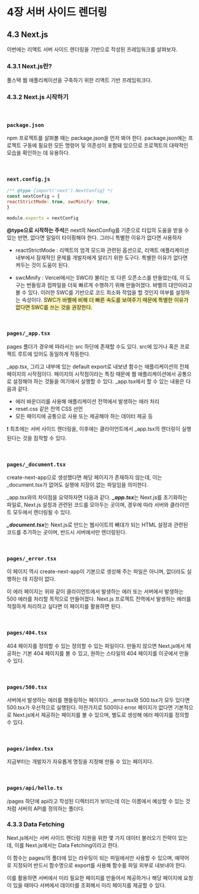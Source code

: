 # **4장 서버 사이드 렌더링**

## 4.3 Next.js

이번에는 리액트 서버 사이드 렌더링을 기반으로 작성된 프레임워크를 살펴보자.
### 4.3.1 Next.js란?

풀스택 웹 애플리케이션을 구축하기 위한 리액트 기반 프레임워크다.
### 4.3.2 Next.js 시작하기

<br>

### `package.json`
npm 프로젝트를 살펴볼 때는 package.json을 먼저 봐야 한다. package.json에는 프로젝트 구동에 필요한 모든 명령어 및 의존성이 포함돼 있으므로 프로젝트의 대략적인 모습을 확인하는 데 유용하다.

<br>

### `next.config.js`

```javascript
/** @type {import('next').NextConfig} */
const nextConfig = {
reactStrictMode: true, swcMinify: true,
}

module.exports = nextConfig
```

**@type으로 시작하는 주석**은 next의 NextConfig를 기준으로 타입의 도움을 받을 수 있는 반면, 없다면 일일이 타이핑해야 한다. 그러니 특별한 이유가 없다면 사용하자

- reactStrictMode : 리액트의 엄격 모드와 관련된 옵션으로, 리액트 애플리케이션 내부에서 잠재적인 문제를 개발자에게 알리기 위한 도구다. 특별한 이유가 없다면 켜두는 것이 도움이 된다.

- swcMinify : Vercel에서는 SWC라 불리는 또 다른 오픈소스를 만들었는데, 이 도구는 번들링과 컴파일을 더욱 빠르게 수행하기 위해 만들어졌다. 바벨의 대안이라고 볼 수 있다. 이러한 SWC를 기반으로 코드 최소화 작업을 할 것인지 여부를 설정하는 속성이다. <span style="background-color:#fff5b1">SWC가 바벨에 비해 더 빠른 속도를 보여주기 때문에 특별한 이유가 없다면 SWC를 쓰는 것을 권장한다.</span>

<br>

### `pages/_app.tsx`
pages 폴더가 경우에 따라서는 src 하단에 존재할 수도 있다. src에 있거나 혹은 프로젝트 루트에 있어도 동일하게 작동한다.

_app.tsx, 그리고 내부에 있는 default export로 내보낸 함수는 애플리케이션의 전체 페이지의 시작점이다. 페이지의 시작점이라는 특징 때문에 웹 애플리케이션에서 공통으로 설정해야 하는 것들을 여기에서 실행할 수 있다. _app.tsx에서 할 수 있는 내용은 다음과 같다.

- 에러 바운더리를 사용해 애플리케이션 전역에서 발생하는 에러 처리
- reset.css 같은 전역 CSS 선언
- 모든 페이지에 공통으로 사용 또는 제공해야 하는 데이터 제공 등

❗️ 최초에는 서버 사이드 렌더링을, 이후에는 클라이언트에서 _app.tsx의 렌더링이 실행된다는 것을 짐작할 수 있다.

<br>

### `pages/_document.tsx`

create-next-app으로 생성했다면 해당 페이지가 존재하지 않는데, 이는 _document.tsx가 없어도 실행에 지장이 없는 파일임을 의미한다.

_app.tsx와의 차이점을 요약하자면 다음과 같다. 
***_app.tsx***는 Next.js를 초기화하는 파일로, Next.js 설정과 관련된 코드를 모아두는 곳이며, 경우에 따라 서버와 클라이언트 모두에서 렌더링될 수 있다. 

***_document.tsx***는 Next.js로 만드는 웹사이트의 뼈대가 되는 HTML 설정과 관련된 코드를 추가하는 곳이며, 반드시 서버에서만 렌더링된다.

<br>

### `pages/_error.tsx`

이 페이지 역시 create-next-app이 기본으로 생성해 주는 파일은 아니며, 없더라도 실행하는 데 지장이 없다.

이 에러 페이지는 위와 같이 클라이언트에서 발생하는 에러 또는 서버에서 발생하는 500 에러를 처리할 목적으로 만들어졌다. Next.js 프로젝트 전역에서 발생하는 에러를 적절하게 처리하고 싶다면 이 페이지를 활용하면 된다.

<br>

### `pages/404.tsx`

404 페이지를 정의할 수 있는 정의할 수 있는 파일이다. 만들지 않으면 Next.js에서 제공하는 기본 404 페이지를 볼 수 있고, 원하는 스타일의 404 페이지를 이곳에서 만들 수 있다.

<br>

### `pages/500.tsx`

서버에서 발생하는 에러를 핸들링하는 페이지다. _error.tsx와 500.tsx가 모두 있다면 500.tsx가 우선적으로 실행된다. 마찬가지로 500이나 error 페이지가 없다면 기본적으로 Next.js에서 제공하는 페이지를 볼 수 있으며, 별도로 생성해 에러 페이지를 정의할 수 있다.

<br>

### `pages/index.tsx`

지금부터는 개발자가 자유롭게 명칭을 지정해 만들 수 있는 페이지다.

<br>

### `pages/api/hello.ts`

/pages 하단에 api라고 작성된 디렉터리가 보이는데 이는 이름에서 예상할 수 있는 것처럼 서버의 API를 정의하는 폴더다.

### 4.3.3 Data Fetching

Next.js에서는 서버 사이드 렌더링 지원을 위한 몇 가지 데이터 불러오기 전략이 있는데, 이를 Next.js에서는 Data Fetching이라고 한다. 

이 함수는 pages/의 폴더에 있는 라우팅이 되는 파일에서만 사용할 수 있으며, 예약어로 지정되어 반드시 함수명으로 export를 사용해 함수를 파일 외부로 내보내야 한다.

이를 활용하면 서버에서 미리 필요한 페이지를 만들어서 제공하거나 해당 페이지에 요청이 있을 때마다 서버에서 데이터를 조회해서 미리 페이지를 제공할 수 있다.